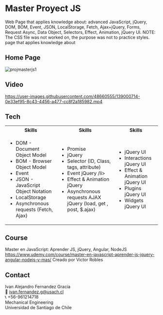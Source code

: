 # Master Proyect JS
Web Page that applies knowledge about: advanced JavaScript, jQuery, DOM, BOM, Event, JSON, LocalStorage, Fetch, Ajax+jQuery, Forms, Request Async, Data Object, Selectors, Effect, Animation, jQuery UI. NOTE: The CSS file was not worked on, the purpose was not to practice styles.
page that applies knowledge about 

<!-- Image -->
## Home Page
![projmasterjs1](https://user-images.githubusercontent.com/48660555/138999371-99b9349f-2ae9-4c94-b2fe-18da48e8ae1e.png)

<!-- Video -->
## Video
https://user-images.githubusercontent.com/48660555/139000714-0e33ef95-8c43-4456-a477-cc8f2a185982.mp4

<!-- Tech -->
## Tech
<table>
  <tbody>
    <tr>
      <th align="center">Skills</th>
      <th align="center">Skills</th>
            <th align="center">Skills</th>
    </tr>
    <td>
        <ul>
          <li>DOM - Document Object Model</li>
          <li>BOM - Browser Object Model</li>
          <li>Event</li>
          <li>JSON - JavaScript Object Notation</li>
          <li>LocalStorage </li>
          <li>Asynchronous requests  (Fetch, Ajax)</li>
        </ul>
      </td>
        <td>
        <ul>
          <li>Promise</li>
          <li>jQuery</li>
          <li>Selector (ID, Class, tags, attribute)</li>
          <li>Event jQuery /li>
          <li>Effect & Animation jQuery </li>
          <li>Asynchronous requests AJAX jQuery (load, get , post, $.ajax)</li>
        </ul>
      </td>
            <td>
        <ul>
          <li>jQuery UI</li>
          <li>Interactions jQuery UI</li>
          <li>Effect & Animation jQuery UI</li>
          <li>Plugins jQuery UI</li>
          <li>Widgets jQuery UI</li>         
        </ul>
      </td>
  </tbody>
</table>


<!-- CONTACT -->
## Course
Master en JavaScript: Aprender JS, jQuery, Angular, NodeJS
https://www.udemy.com/course/master-en-javascript-aprender-js-jquery-angular-nodejs-y-mas/
Creado por Victor Robles

<!-- CONTACT -->
## Contact
Ivan Alejandro Fernandez Gracia  
:email: ivan.fernandez.g@usach.cl  
:telephone_receiver: +56-961214718  
Mechanical Engineering  
Universidad de Santiago de Chile
